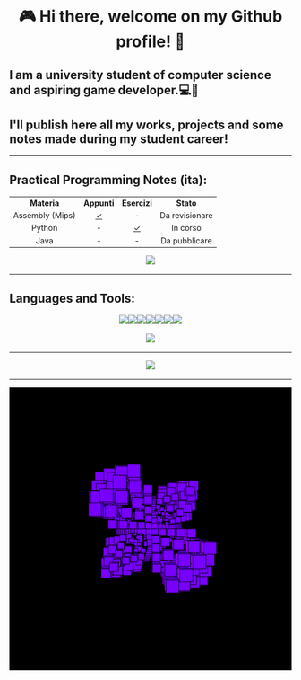
<p>
    <h1 align="center">
        <b>🎮 Hi there, welcome on my Github profile! 🐺</b>
    </h1>
    <h2>
        I am a university student of computer science and aspiring game developer.💻👾
    </h2>
    <h2>
        I'll publish here all my works, projects and some notes made during my student career!
    </h2>
</p>

<!--
### $${\color{red}Welcome \space \color{lightblue}To \space \color{orange}Stackoverflow}$$
-->

---

<p>
    <h2>
        <b>Practical Programming Notes (ita):</b>
    </h2>
    <table align="center">
    <tr>
        <td align = "center"><strong>Materia</td>
        <td align = "center"><strong>Appunti</td>
        <td align = "center"><strong>Esercizi</td>
        <td align = "center"><strong>Stato</td>
    </tr>
    <tr>
        <td align = "center">Assembly (Mips)</td>
        <td align = "center"><a style="display:block;" href="https://github.com"> 
            <div> ✓ </div> 
        </td>
        <td align="center">-</td>
        <td align = "center">Da revisionare</td>
    <tr>
        <td align = "center">Python</td>
        <td align = "center">-</td>
            <td align = "center"><a style="display:block;" href="https://github.com">
            <div> ✓ </div>
        </td>
        <td align = "center">In corso</td>
    </tr>
    <tr>
        <td align = "center">Java</td>
        <td align = "center">-</td>
        <td align = "center">-</td>
        <td align = "center">Da pubblicare</td>
    </tr>
    </table>
</p>

<p align="center">
  <a href="https://github.com/Rurik-D/Practical-Programming-Notes">
    <img src="https://github-readme-stats.vercel.app/api/pin/?username=Rurik-D&show_owner&repo=Practical-Programming-Notes&theme=radical" />
  </a>
</p>

---

<p>
    <h2>
        <b>Languages and Tools:</b>
    </h2>
</p>

<p align="center">
    <tr>
        <td><strong><img src="https://cdn-icons-png.flaticon.com/512/5968/5968350.png" width="34"/><img src="https://cdn-icons-png.flaticon.com/512/6132/6132222.png" width="34"/><img src="https://cdn-icons-png.flaticon.com/512/6132/6132221.png" width="34"/><img src="https://cdn-icons-png.flaticon.com/512/226/226777.png" width="39"/><img src="https://upload.wikimedia.org/wikipedia/commons/thumb/9/9a/Visual_Studio_Code_1.35_icon.svg/512px-Visual_Studio_Code_1.35_icon.svg.png" width="34"/><img src="https://img.utdstc.com/icon/3c7/fcf/3c7fcf4930fa9402c22cee35e03fe9fcf9e8e47c9381d6b9e6922d71ee2e067a:200"  width="34"/><img src="https://avatars.githubusercontent.com/u/1284937?s=200&v=4" width="34"/></td>
    </tr>
</p>

<p align="center">
    <tr>
        <img src="https://github-readme-stats.vercel.app/api/top-langs/?username=Rurik-D&theme=radical&layout=compact" />
    </tr>
</p>

---

<p align="center">
    <img src="https://github-readme-stats.vercel.app/api?username=Rurik-D&theme=radical&count_private=true" />
</p>

---
<tr>
    <td>
    <img align="center" src="https://github.com/Rurik-D/Rurik-D/blob/main/gif/x.gif" width="1000"/>
    </td>
</tr>

<!--
<tr>
    <td>
    <img src="https://i.pinimg.com/originals/5c/5b/64/5c5b64a1fe6f9f7835cfb4fb78990ce0.gif"/>
    </td>
</tr>
-->